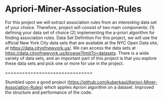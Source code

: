 Apriori-Miner-Association-Rules
===============================

For this project we will extract association rules from an interesting data set of your choice.  Therefore, project will consist of two main components:  (1) defining your data set of choice  (2) implementing the a-priori algorithm for finding association rules.   Data Set Definition  For this project, we will use the official New York City data sets that are available at the NYC Open Data site, at https://data.cityofnewyork.us/. We can access the data sets at https://data.cityofnewyork.us/browse?limitTo=datasets. There is a wide variety of data sets, and an important part of this project is that you explore these data sets and pick one or more for use in the project. 

===============================

Stumbled upon a good project (https://github.com/kuberkaul/Apriori-Miner-Association-Rules) which applies Apriori algorithm on a dataset. Improved the structure and performance of the code.
